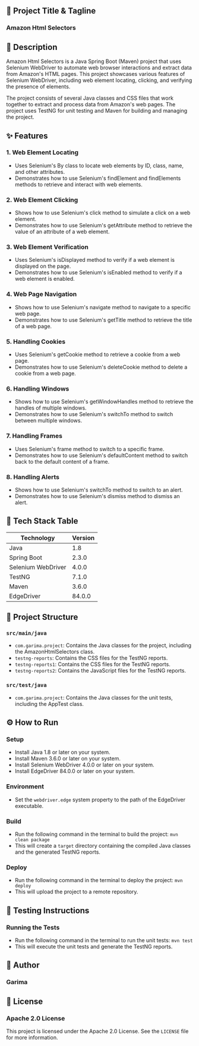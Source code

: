 🚀 Project Title & Tagline
-------------------------

### Amazon Html Selectors

📖 Description
--------------

Amazon Html Selectors is a Java Spring Boot (Maven) project that uses Selenium WebDriver to automate web browser interactions and extract data from Amazon's HTML pages. This project showcases various features of Selenium WebDriver, including web element locating, clicking, and verifying the presence of elements.

The project consists of several Java classes and CSS files that work together to extract and process data from Amazon's web pages. The project uses TestNG for unit testing and Maven for building and managing the project.

✨ Features
------------

### 1. Web Element Locating

* Uses Selenium's By class to locate web elements by ID, class, name, and other attributes.
* Demonstrates how to use Selenium's findElement and findElements methods to retrieve and interact with web elements.

### 2. Web Element Clicking

* Shows how to use Selenium's click method to simulate a click on a web element.
* Demonstrates how to use Selenium's getAttribute method to retrieve the value of an attribute of a web element.

### 3. Web Element Verification

* Uses Selenium's isDisplayed method to verify if a web element is displayed on the page.
* Demonstrates how to use Selenium's isEnabled method to verify if a web element is enabled.

### 4. Web Page Navigation

* Shows how to use Selenium's navigate method to navigate to a specific web page.
* Demonstrates how to use Selenium's getTitle method to retrieve the title of a web page.

### 5. Handling Cookies

* Uses Selenium's getCookie method to retrieve a cookie from a web page.
* Demonstrates how to use Selenium's deleteCookie method to delete a cookie from a web page.

### 6. Handling Windows

* Shows how to use Selenium's getWindowHandles method to retrieve the handles of multiple windows.
* Demonstrates how to use Selenium's switchTo method to switch between multiple windows.

### 7. Handling Frames

* Uses Selenium's frame method to switch to a specific frame.
* Demonstrates how to use Selenium's defaultContent method to switch back to the default content of a frame.

### 8. Handling Alerts

* Shows how to use Selenium's switchTo method to switch to an alert.
* Demonstrates how to use Selenium's dismiss method to dismiss an alert.

🧰 Tech Stack Table
--------------------

| Technology | Version |
| --- | --- |
| Java | 1.8 |
| Spring Boot | 2.3.0 |
| Selenium WebDriver | 4.0.0 |
| TestNG | 7.1.0 |
| Maven | 3.6.0 |
| EdgeDriver | 84.0.0 |

📁 Project Structure
--------------------

### `src/main/java`

* `com.garima.project`: Contains the Java classes for the project, including the AmazonHtmlSelectors class.
* `testng-reports`: Contains the CSS files for the TestNG reports.
* `testng-reports1`: Contains the CSS files for the TestNG reports.
* `testng-reports2`: Contains the JavaScript files for the TestNG reports.

### `src/test/java`

* `com.garima.project`: Contains the Java classes for the unit tests, including the AppTest class.

⚙️ How to Run
--------------

### Setup

* Install Java 1.8 or later on your system.
* Install Maven 3.6.0 or later on your system.
* Install Selenium WebDriver 4.0.0 or later on your system.
* Install EdgeDriver 84.0.0 or later on your system.

### Environment

* Set the `webdriver.edge` system property to the path of the EdgeDriver executable.

### Build

* Run the following command in the terminal to build the project: `mvn clean package`
* This will create a `target` directory containing the compiled Java classes and the generated TestNG reports.

### Deploy

* Run the following command in the terminal to deploy the project: `mvn deploy`
* This will upload the project to a remote repository.

🧪 Testing Instructions
-------------------------

### Running the Tests

* Run the following command in the terminal to run the unit tests: `mvn test`
* This will execute the unit tests and generate the TestNG reports.

👤 Author
---------

### Garima

📝 License
---------

### Apache 2.0 License

This project is licensed under the Apache 2.0 License. See the `LICENSE` file for more information.
